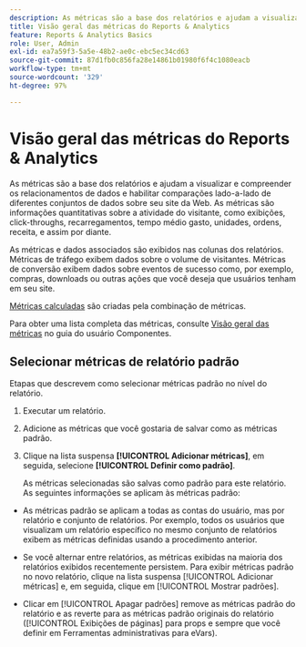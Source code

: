 ```yaml
---
description: As métricas são a base dos relatórios e ajudam a visualizar e compreender os relacionamentos de dados e habilitar comparações lado-a-lado de diferentes conjuntos de dados sobre seu site da Web. As métricas são informações quantitativas sobre a atividade do visitante, como exibições, click-throughs, recarregamentos, tempo médio gasto, unidades, ordens, receita, e assim por diante.
title: Visão geral das métricas do Reports & Analytics
feature: Reports & Analytics Basics
role: User, Admin
exl-id: ea7a59f3-5a5e-48b2-ae0c-ebc5ec34cd63
source-git-commit: 87d1fb0c856fa28e14861b01980f6f4c1080eacb
workflow-type: tm+mt
source-wordcount: '329'
ht-degree: 97%

---
```


# Visão geral das métricas do Reports &amp; Analytics

As métricas são a base dos relatórios e ajudam a visualizar e compreender os relacionamentos de dados e habilitar comparações lado-a-lado de diferentes conjuntos de dados sobre seu site da Web. As métricas são informações quantitativas sobre a atividade do visitante, como exibições, click-throughs, recarregamentos, tempo médio gasto, unidades, ordens, receita, e assim por diante.

As métricas e dados associados são exibidos nas colunas dos relatórios. Métricas de tráfego exibem dados sobre o volume de visitantes. Métricas de conversão exibem dados sobre eventos de sucesso como, por exemplo, compras, downloads ou outras ações que você deseja que usuários tenham em seu site.

[Métricas calculadas](/help/components/c-calcmetrics/cm-overview.md) são criadas pela combinação de métricas.

Para obter uma lista completa das métricas, consulte [Visão geral das métricas](/help/components/metrics/overview.md) no guia do usuário Componentes.

## Selecionar métricas de relatório padrão

Etapas que descrevem como selecionar métricas padrão no nível do relatório.

<!-- 

t_metrics_set_default.xml

 -->

1. Executar um relatório.
1. Adicione as métricas que você gostaria de salvar como as métricas padrão.
1. Clique na lista suspensa **[!UICONTROL Adicionar métricas]**, em seguida, selecione **[!UICONTROL Definir como padrão]**.

   As métricas selecionadas são salvas como padrão para este relatório. As seguintes informações se aplicam às métricas padrão:

* As métricas padrão se aplicam a todas as contas do usuário, mas por relatório e conjunto de relatórios. Por exemplo, todos os usuários que visualizam um relatório específico no mesmo conjunto de relatórios exibem as métricas definidas usando a procedimento anterior.
* Se você alternar entre relatórios, as métricas exibidas na maioria dos relatórios exibidos recentemente persistem. Para exibir métricas padrão no novo relatório, clique na lista suspensa [!UICONTROL Adicionar métricas] e, em seguida, clique em [!UICONTROL Mostrar padrões].

* Clicar em [!UICONTROL Apagar padrões] remove as métricas padrão do relatório e as reverte para as métricas padrão originais do relatório ([!UICONTROL Exibições de páginas] para props e sempre que você definir em Ferramentas administrativas para eVars).
